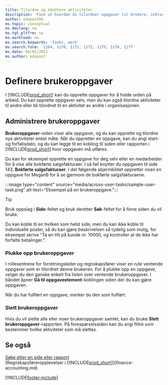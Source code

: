 ```yaml
---
title: Tilordne og håndtere aktiviteter
description: 'Finn ut hvordan du tilordner oppgaver til brukere, inkludert regnskapsføreren, i Business Central, og hvordan du henter og fullfører oppgaver.'
author: edupont04
ms.topic: conceptual
ms.devlang: na
ms.tgt_pltfrm: na
ms.workload: na
ms.search.keywords: 'tasks, work'
ms.search.form: '1164, 1170, 1171, 1172, 1175, 1176, 1177'
ms.date: 04/01/2021
ms.author: edupont
---
```

# <a name="define-user-tasks" />Definere brukeroppgaver

I [!INCLUDE[prod_short](includes/prod_short.md)] kan du opprette oppgaver for å holde orden på arbeid. Du kan opprette oppgaver selv, men du kan også tilordne aktiviteter til andre eller bli tilordnet til en aktivitet av andre i organisasjonen.  

## <a name="managing-user-tasks" />Administrere brukeroppgaver

**Brukeroppgaver**-siden viser alle oppgaver, og du kan opprette og tilordne nye aktiviteter enkel måte. Når du oppretter en oppgave, kan du angi start- og forfallsdato, og du kan legge til en kobling til siden eller rapporten i [!INCLUDE[prod_short](includes/prod_short.md)] hvor oppgaven må utføres.  

Du kan for eksempel opprette en oppgave for deg selv eller en medarbeider for å vise alle bokførte salgsfakturaer. I så fall knytter du oppgaven til side 143, **Bokførte salgsfakturaer**. I det følgende skjermbildet oppretter noen en oppgave for MeganB for å se gjennom de bokførte salgsfakturaene.  

:::image type="content" source="media/across-user-tasks/sample-user-task.png" alt-text="Eksempel på en brukeroppgave.":::

> [!TIP]  
> Bruk oppslag i **Side**-feltet og bruk deretter **Søk**-feltet for å finne siden du vil bruke.  
>
> Du kan koble til en hvilken som helst side, men du kan ikke koble til individuelle poster, så du kan gjøre beskrivelsen så tydelig som mulig, for eksempel skrive "Ta en titt på kunde nr. 10000, og kontroller at de ikke har forfalte betalinger.".

### <a name="picking-up-user-tasks" />Plukke opp brukeroppgaver

I rollesentrene for forretningsleder og regnskapsfører viser en rute ventende oppgaver som er tilordnet denne brukeren. For å plukke opp en oppgave, velger du den ganske enkelt fra listen over ventende brukeroppgaver. I båndet åpner **Gå til oppgaveelement**-koblingen siden der du kan gjøre oppgaven.  

Når du har fullført en oppgave, merker du den som fullført.  

### <a name="deleting-user-tasks" />Slett brukeroppgaver

Hvis du vil slette alle eller noen brukeroppgaver samlet, kan du bruke **Slett brukeroppgaver**-rapporten. På forespørselssiden kan du angi filtre som bestemmer hvilke aktiviteter som må slettes.  

## <a name="see-also" />Se også

[Søke etter en side eller rapport](ui-search.md)  
[Regnskapsføreropplevelser i [!INCLUDE[prod_short](includes/prod_short.md)]](finance-accounting.md)  


[!INCLUDE[footer-include](includes/footer-banner.md)]
